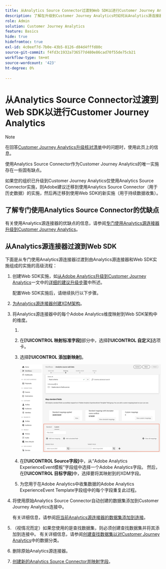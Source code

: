 ```yaml
---
title: 从Analytics Source Connector过渡到Web SDK以进行Customer Journey Analytics
description: 了解在升级到Customer Journey Analytics时如何从Analytics源连接器转换到Web SDK
role: Admin
solution: Customer Journey Analytics
feature: Basics
hide: true
hidefromtoc: true
exl-id: 4c0eef7d-7b0e-43b5-8126-d84d4fffd80c
source-git-commit: f4fd3c1932a736577d480e86cad70f55de75cb21
workflow-type: tm+mt
source-wordcount: '423'
ht-degree: 0%

---
```


# 从Analytics Source Connector过渡到Web SDK以进行Customer Journey Analytics

>[!NOTE]
> 
>在回答[Customer Journey Analytics升级核对清单](https://gigazelle.github.io/cja-ttv/)中的问题时，使用此页上的信息。

使用Analytics Source Connector作为Customer Journey Analytics的唯一实施存在一些固有缺点。

如果您的组织已升级到Customer Journey Analytics仅使用Analytics Source Connector实施，则Adobe建议迁移到使用Analytics Source Connector（用于历史数据）的实施，然后再迁移到使用Web SDK的新实施（用于持续数据收集）。

## 了解专门使用Analytics Source Connector的优缺点

有关使用Analytics源连接器的优缺点的信息，请参阅[专门使用Analytics源连接器升级到Customer Journey Analytics](/help/getting-started/cja-upgrade/cja-upgrade-source-connector-exclusively.md)。

## 从Analytics源连接器过渡到Web SDK

下面是从专门使用Analytics源连接器过渡到由Analytics源连接器和Web SDK实施组成的实施的高级流程：

1. 创建Web SDK实施，如[从Adobe Analytics升级到Customer Journey Analytics](/help/getting-started/cja-upgrade/cja-upgrade-recommendations.md)一文中的[详细的建议升级步骤](/help/getting-started/cja-upgrade/cja-upgrade-recommendations.md#detailed-recommended-upgrade-steps)中所述。

   配置Web SDK实施后，请继续执行以下步骤。

1. [为Analytics源连接器创建XDM架构](/help/getting-started/cja-upgrade/cja-upgrade-source-connector-schema.md)。

1. 将Analytics源连接器中的每个Adobe Analytics维度映射到Web SDK架构中的维度。

   1. 
      <!-- how do you get here -->

   1. 在&#x200B;**[!UICONTROL 映射标准字段]**&#x200B;部分中，选择&#x200B;**[!UICONTROL 自定义]**&#x200B;选项卡。

   1. 选择&#x200B;**[!UICONTROL 添加新映射]**。

      ![映射架构字段](assets/schema-mapping.png)

   1. 在&#x200B;**[!UICONTROL Source字段]**&#x200B;中，从“Adobe Analytics ExperienceEvent模板”字段组中选择一个Adobe Analytics字段。 然后，在&#x200B;**[!UICONTROL 目标字段]**&#x200B;中，选择要将其映射到的XDM字段。

   1. 为您用于在Adobe Analytics中收集数据的Adobe Analytics ExperienceEvent Template字段组中的每个字段重复此过程。

1. 将使用原始Analytics Source Connector自动创建的数据集添加到Customer Journey Analytics连接中。

   有关详细信息，请参阅[将当前Analytics源连接器的数据集添加到连接](/help/getting-started/cja-upgrade/cja-upgrade-source-connector-dataset.md)。

1. （视情况而定）如果您使用的是查找数据集，则必须创建查找数据集并将其添加到连接中。 有关详细信息，请参阅[创建查找数据集以对Customer Journey Analytics](/help/getting-started/cja-upgrade/cja-upgrade-dataset-lookup.md)中的数据分类。

1. 删除原始Analytics源连接器。<!-- need to add steps somewhere about how to do this -->

1. [创建新的Analytics Source Connector并映射字段](/help/getting-started/cja-upgrade/cja-upgrade-source-connector.md)。

